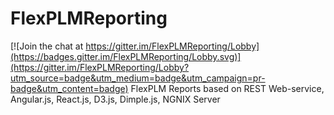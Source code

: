 # FlexPLMReporting

[![Join the chat at https://gitter.im/FlexPLMReporting/Lobby](https://badges.gitter.im/FlexPLMReporting/Lobby.svg)](https://gitter.im/FlexPLMReporting/Lobby?utm_source=badge&utm_medium=badge&utm_campaign=pr-badge&utm_content=badge)
FlexPLM Reports based on REST Web-service, Angular.js, React.js, D3.js, Dimple.js, NGNIX Server
